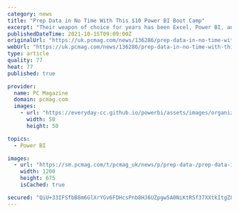 ```yaml
---
category: news
title: "Prep Data in No Time With This $10 Power BI Boot Camp"
excerpt: "Their weapon of choice for years has been Excel, Power BI, and the other major database tools. If you want a job managing data, you've got to learn how to use these at a higher level, and that's ..."
publishedDateTime: 2021-10-15T09:09:00Z
originalUrl: "https://uk.pcmag.com/news/136286/prep-data-in-no-time-with-this-10-power-bi-boot-camp"
webUrl: "https://uk.pcmag.com/news/136286/prep-data-in-no-time-with-this-10-power-bi-boot-camp"
type: article
quality: 77
heat: 77
published: true

provider:
  name: PC Magazine
  domain: pcmag.com
  images:
    - url: "https://everyday-cc.github.io/powerbi/assets/images/organizations/pcmag.com-50x50.jpg"
      width: 50
      height: 50

topics:
  - Power BI

images:
  - url: "https://sm.pcmag.com/t/pcmag_uk/news/p/prep-data-/prep-data-in-no-time-with-this-10-power-bi-boot-camp_gssr.1200.jpg"
    width: 1200
    height: 675
    isCached: true

secured: "QiU+33IFSfbB8m6GlXrYGv6FDHcsPnb8HJ6UZpgw5A0NiKtRSf37XXtkItgZ83g5o7OFUAEH0TzhRtCnq6R3mJc4SiiZiEK8IkS86EaJyGO6WY25irp+t2+8kMjjlXfg0DNEU3336DNpMXyVDN5s31wdBe3bVYMyET0mkbpzmWE11xDJiuXpgchVFSWVdiHRhPGC/Ocq8Ws4Hp8+cBBUe/0ID9gd32Ha4X/xL2QABCGGAM1NeCKRdiq9Vg/AkwCfzuAd7eJoechjNljZL4a0Ss20gN6WaF4+y/oSyeEA7JBC0bwA6+15BrO/eRIIWtHb3ufwaHlVCbsokI+GKf0Hm3v0EVE16XGHEoH1IiibSOU=;8jD/R/w9psOgsrLEyCQvMw=="
---
```


